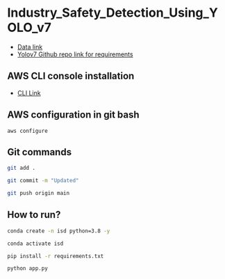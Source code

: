 # Industry_Safety_Detection_Using_YOLO_v7

- [Data link](https://drive.google.com/file/d/1ncxeLuWEMXkXVI79LXbA38s-Ij0d2q4E/view)
- [Yolov7 Github repo link for requirements](https://github.com/WongKinYiu/yolov7)


## AWS CLI console installation 
- [CLI Link](https://aws.amazon.com/cli/)

## AWS configuration in git bash
```
aws configure

```




## Git commands

```bash
git add .

git commit -m "Updated"

git push origin main
```

## How to run?

```bash
conda create -n isd python=3.8 -y
```

```bash
conda activate isd
```

```bash
pip install -r requirements.txt
```

```bash
python app.py
```